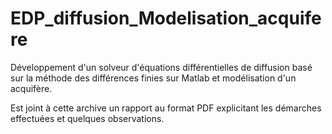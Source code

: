 # EDP_diffusion_Modelisation_acquifere
Développement d'un solveur d'équations différentielles de diffusion basé sur la méthode des différences finies sur Matlab et modélisation d'un acquifère.

Est joint à cette archive un rapport au format PDF explicitant les démarches effectuées et quelques observations.
